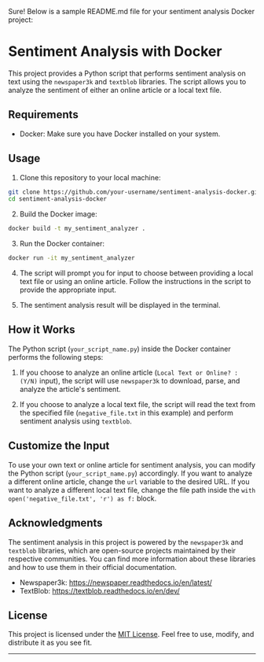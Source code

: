 Sure! Below is a sample README.md file for your sentiment analysis Docker project:

# Sentiment Analysis with Docker

This project provides a Python script that performs sentiment analysis on text using the `newspaper3k` and `textblob` libraries. The script allows you to analyze the sentiment of either an online article or a local text file.

## Requirements

- Docker: Make sure you have Docker installed on your system.

## Usage

1. Clone this repository to your local machine:

```bash
git clone https://github.com/your-username/sentiment-analysis-docker.git
cd sentiment-analysis-docker
```

2. Build the Docker image:

```bash
docker build -t my_sentiment_analyzer .
```

3. Run the Docker container:

```bash
docker run -it my_sentiment_analyzer
```

4. The script will prompt you for input to choose between providing a local text file or using an online article. Follow the instructions in the script to provide the appropriate input.

5. The sentiment analysis result will be displayed in the terminal.

## How it Works

The Python script (`your_script_name.py`) inside the Docker container performs the following steps:

1. If you choose to analyze an online article (`Local Text or Online? : (Y/N)` input), the script will use `newspaper3k` to download, parse, and analyze the article's sentiment.

2. If you choose to analyze a local text file, the script will read the text from the specified file (`negative_file.txt` in this example) and perform sentiment analysis using `textblob`.

## Customize the Input

To use your own text or online article for sentiment analysis, you can modify the Python script (`your_script_name.py`) accordingly. If you want to analyze a different online article, change the `url` variable to the desired URL. If you want to analyze a different local text file, change the file path inside the `with open('negative_file.txt', 'r') as f:` block.

## Acknowledgments

The sentiment analysis in this project is powered by the `newspaper3k` and `textblob` libraries, which are open-source projects maintained by their respective communities. You can find more information about these libraries and how to use them in their official documentation.

- Newspaper3k: https://newspaper.readthedocs.io/en/latest/
- TextBlob: https://textblob.readthedocs.io/en/dev/

## License

This project is licensed under the [MIT License](LICENSE). Feel free to use, modify, and distribute it as you see fit.

---